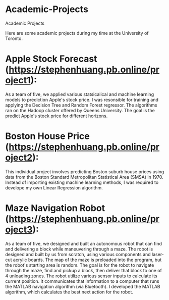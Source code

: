 # Academic-Projects
Academic Projects

Here are some academic projects during my time at the University of Toronto. 

# Apple Stock Forecast (https://stephenhuang.pb.online/project1): 
As a team of five, we applied various statsicalical and machine learning models to prediction Apple's stock price.  I was resonsible for training and applying the Decision Tree and Random Forest regressor. The algorithms ran on the Hadoop cluster offered by Queens University. 
The goal is the predict Apple's stock price for different horizons.

# Boston House Price (https://stephenhuang.pb.online/project2):
This individual project involves predicting Boston suburb house prices using data from the Boston Standard Metropolitan Statistical Area (SMSA) in 1970. Instead of importing existing machine learning methods, I was required to develope my own Linear Regression algorithm. 

# Maze Navigation Robot (https://stephenhuang.pb.online/project3):
As a team of five, we designed and built an autonomous robot that can find and delivering a block while maneuvering through a maze. The robot is designed and built by us from scratch, using various components and laser-cut acrylic boards.
The map of the maze is preloaded into the program, but the robot's starting area is random. The goal is for the robot to navigate through the maze, find and pickup a block, then deliver that block to one of 4 unloading zones.
The robot utilize various sensor inputs to calculate its current position. It communicates that information to a computer that runs the MATLAB navigation algorithm (via Bluetooth). I developed the MATLAB algorithm, which calculates the best next action for the robot.
